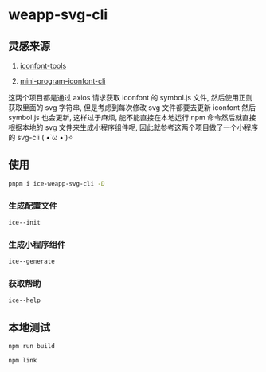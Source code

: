 # weapp-svg-cli

## 灵感来源

1. [iconfont-tools](https://github.com/HuaRongSAO/iconfont-tools)

2. [mini-program-iconfont-cli](https://github.com/iconfont-cli/mini-program-iconfont-cli)

这两个项目都是通过 axios 请求获取 iconfont 的 symbol.js 文件, 然后使用正则获取里面的 svg 字符串, 但是考虑到每次修改 svg 文件都要去更新 iconfont 然后 symbol.js 也会更新, 这样过于麻烦, 能不能直接在本地运行 npm 命令然后就直接根据本地的 svg 文件来生成小程序组件呢, 因此就参考这两个项目做了一个小程序的 svg-cli ( •̀ ω •́ )✧


## 使用

```bash
pnpm i ice-weapp-svg-cli -D
```

### 生成配置文件

```bash
ice--init
```

### 生成小程序组件

```bash
ice--generate
```

### 获取帮助

```bash
ice--help
```

## 本地测试

```bash
npm run build
```

```bash
npm link
```